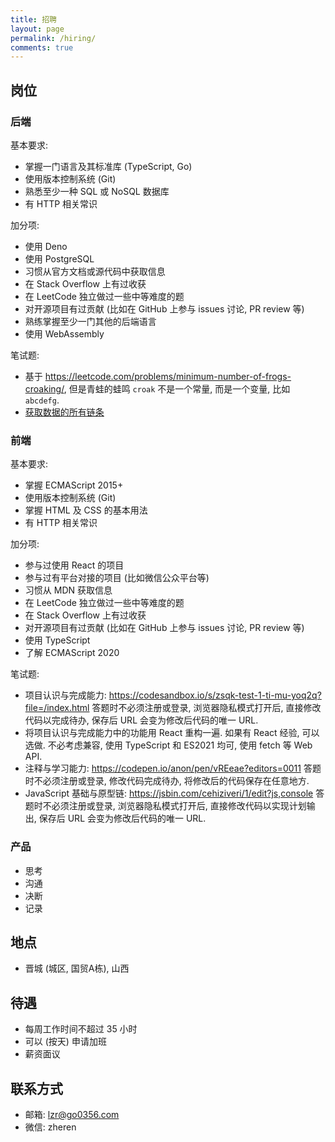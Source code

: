 ```yaml
---
title: 招聘
layout: page
permalink: /hiring/
comments: true
---
```


## 岗位

### 后端

基本要求:

- 掌握一门语言及其标准库 (TypeScript, Go)
- 使用版本控制系统 (Git)
- 熟悉至少一种 SQL 或 NoSQL 数据库
- 有 HTTP 相关常识

加分项:

- 使用 Deno
- 使用 PostgreSQL
- 习惯从官方文档或源代码中获取信息
- 在 Stack Overflow 上有过收获
- 在 LeetCode 独立做过一些中等难度的题
- 对开源项目有过贡献 (比如在 GitHub 上参与 issues 讨论, PR review 等)
- 熟练掌握至少一门其他的后端语言
- 使用 WebAssembly

笔试题:

- 基于 <https://leetcode.com/problems/minimum-number-of-frogs-croaking/>,
  但是青蛙的蛙鸣 `croak` 不是一个常量, 而是一个变量, 比如 `abcdefg`.
- [获取数据的所有链条](https://www.typescriptlang.org/play?#code/MYewdgzgLgBAJgQygmBeGBtAUDGBvGASzgC4YBGAGhgAdiyAGGAX0p3yNJgCZq6umrdgXowAzH1HkWbXCK4AWSVzEzhnMgFZlZBWoC6AbixZQkWACcAphDSZ1UnTAbVgACwSEwZDPrVyNHicXGHdPb0w-IQDRCVpHUI8vH3Io2Q5RJXiVVySIjCpxNIcubWzdXPCU6jiFYqMTKABPGisYADEwOwAKADcybubWkAAzeCQEAEpJtAA+GCGrUZhrCGNTcGgYEYjOnpnUebx2AHoTmAAVAHkAESuyQBjtQAQjQFPowF-FQAdTLGYsIA)

### 前端

基本要求:

- 掌握 ECMAScript 2015+
- 使用版本控制系统 (Git)
- 掌握 HTML 及 CSS 的基本用法
- 有 HTTP 相关常识

加分项:

- 参与过使用 React 的项目
- 参与过有平台对接的项目 (比如微信公众平台等)
- 习惯从 MDN 获取信息
- 在 LeetCode 独立做过一些中等难度的题
- 在 Stack Overflow 上有过收获
- 对开源项目有过贡献 (比如在 GitHub 上参与 issues 讨论, PR review 等)
- 使用 TypeScript
- 了解 ECMAScript 2020

笔试题:

- 项目认识与完成能力:
  <https://codesandbox.io/s/zsqk-test-1-ti-mu-yoq2q?file=/index.html>
  答题时不必须注册或登录, 浏览器隐私模式打开后, 直接修改代码以完成待办, 保存后 URL 会变为修改后代码的唯一 URL.
- 将项目认识与完成能力中的功能用 React 重构一遍.
  如果有 React 经验, 可以选做. 不必考虑兼容, 使用 TypeScript 和 ES2021 均可, 使用 fetch 等 Web API.
- 注释与学习能力:
  <https://codepen.io/anon/pen/vREeae?editors=0011>
  答题时不必须注册或登录, 修改代码完成待办, 将修改后的代码保存在任意地方.
- JavaScript 基础与原型链:
  <https://jsbin.com/cehiziveri/1/edit?js,console>
  答题时不必须注册或登录, 浏览器隐私模式打开后, 直接修改代码以实现计划输出, 保存后 URL 会变为修改后代码的唯一 URL.

<script>const guide = `答题指南:

项目认识与完成能力, 共考察如下几点:

1. 前端基础结构理解.
2. CSS 基础.
3. 项目数据结构理解.
4. JS 数组基础操作.
5. Web API 基础操作, DOM 操作.
6. JS 函数调用.
7. 前端程序健壮性.

注释与学习能力, 共考察如下几点:

1. 如果使用过 JSDoc, 考察对 JSDoc 的认识.
2. 如果没使用过 JSDoc, 考察学习能力.
3. 合理的函数注释名称, 是否理解函数基础功能.
4. 函数参数的可选及默认值是否理解清楚.
5. 根据代码功能推断类型.

JavaScript 基础与原型链, 共考察如下几点:

1. 功能实现能力. 要实现功能, 处理结果要与预期一致.
2. 避免 hardcode. 不能假设数据一定有三个属性, 也可以是两个, 也可能是四个, 每个属性中的值数量也是不固定的.
3. JS 基础用法. 看功能是如何实现的, 如何使用 JS 基础语法和常见方法.
4. 合理的函数拆分. 在实现功能的前提下, 是否对复杂功能进行合理的功能拆分.
5. JS 原型链基础理解. 是否通过原型链方法实现基本功能.
6. JS getter 的基础理解. 是否通过对象 getter 实现基本功能.`</script>

### 产品

- 思考
- 沟通
- 决断
- 记录

## 地点

- 晋城 (城区, 国贸A栋), 山西

## 待遇

- 每周工作时间不超过 35 小时
- 可以 (按天) 申请加班
- 薪资面议

## 联系方式

- 邮箱: <lzr@go0356.com>
- 微信: zheren
